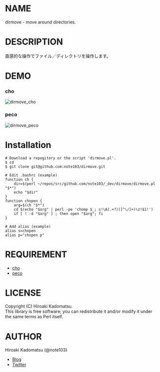 # NAME

dirmove - move around directories.

# DESCRIPTION

直感的な操作でファイル／ディレクトリを操作します。

# DEMO

### cho
![dirmove_cho](https://dl.dropboxusercontent.com/u/7779513/blog/2016-06-25_sh_cho.gif)

### peco
![dirmove_peco](https://dl.dropboxusercontent.com/u/7779513/blog/2016-06-25_sh_peco.gif)

# Installation

    # Download a repogitory or the script 'dirmove.pl'.
    $ cd
    $ git clone git@github.com:note103/dirmove.git

    # Edit .bashrc (example)
    function ch {
        dir=$(perl ~/repos/src/github.com/note103/_dev/dirmove/dirmove.pl "$*")
        echo "$dir"
    }
    function chopen {
        arg=$(ch "$*")
        cd $(echo "$arg" | perl -pe 'chomp $_; s!\A(.+?)([^\/]+)\z!$1!')
        if [ ! -d "$arg" ] ; then open "$arg"; fi
    }

    # Add alias (example)
    alias s=chopen
    alias p="chopen p"

# REQUIREMENT

- [cho](https://github.com/mattn/cho)
- [peco](https://github.com/peco/peco)

# LICENSE

Copyright (C) Hiroaki Kadomatsu.  
This library is free software; you can redistribute it and/or modify it under the same terms as Perl itself.

# AUTHOR

Hiroaki Kadomatsu (@note103)

- [Blog](http://note103.hateblo.jp/)
- [Twitter](https://twitter.com/note103)
